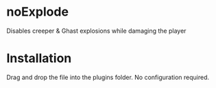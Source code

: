 # noExplode
Disables creeper &amp; Ghast explosions while damaging the player

# Installation
Drag and drop the file into the plugins folder. No configuration required.
